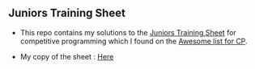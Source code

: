 ## Juniors Training Sheet

- This repo contains my solutions to the [Juniors Training Sheet](https://goo.gl/unDETI) for competitive programming which I found on the [Awesome list for CP](http://codeforces.com/blog/entry/23054#books).

- My copy of the sheet : [Here](https://docs.google.com/spreadsheets/d/1Z2VPsd1G-yQaPhoLqiHelmiGn1JeTIRlCykdxJlYZIs/edit?usp=sharing)